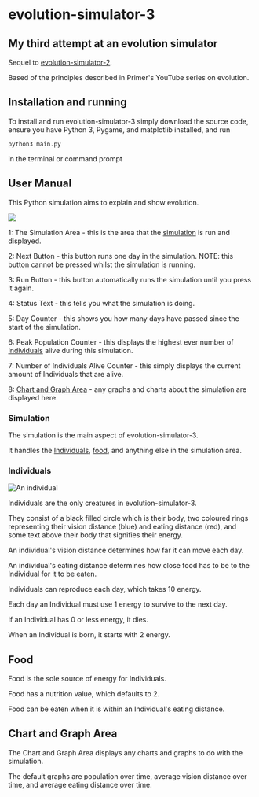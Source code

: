 # evolution-simulator-3
## My third attempt at an evolution simulator

Sequel to [evolution-simulator-2](https://github.com/Phyrik/evolution-simulator-2).

Based of the principles described in Primer's YouTube series on evolution.

## Installation and running

To install and run evolution-simulator-3 simply download the source code, ensure you have Python 3, Pygame, and matplotlib installed, and run

```python3 main.py```

in the terminal or command prompt

## User Manual

This Python simulation aims to explain and show evolution.

![](https://imgur.com/aMUEZr7.png)

1: The Simulation Area - this is the area that the [simulation](#simulation) is run and displayed.

2: Next Button - this button runs one day in the simulation. NOTE: this button cannot be pressed whilst the simulation is running.

3: Run Button - this button automatically runs the simulation until you press it again.

4: Status Text - this tells you what the simulation is doing.

5: Day Counter - this shows you how many days have passed since the start of the simulation.

6: Peak Population Counter - this displays the highest ever number of [Individuals](#individuals) alive during this simulation.

7: Number of Individuals Alive Counter - this simply displays the current amount of Individuals that are alive.

8: [Chart and Graph Area](#chart-and-graph-area) - any graphs and charts about the simulation are displayed here.

### Simulation

The simulation is the main aspect of evolution-simulator-3.

It handles the [Individuals](#individuals), [food](#food), and anything else in the simulation area.

### Individuals

![An individual](https://imgur.com/g0YlFpn.png)

Individuals are the only creatures in evolution-simulator-3.

They consist of a black filled circle which is their body, two coloured rings representing their vision distance (blue) and eating distance (red), and some text above their body that signifies their energy.

An individual's vision distance determines how far it can move each day.

An individual's eating distance determines how close food has to be to the Individual for it to be eaten.

Individuals can reproduce each day, which takes 10 energy.

Each day an Individual must use 1 energy to survive to the next day.

If an Individual has 0 or less energy, it dies.

When an Individual is born, it starts with 2 energy.

## Food

Food is the sole source of energy for Individuals.

Food has a nutrition value, which defaults to 2.

Food can be eaten when it is within an Individual's eating distance.

## Chart and Graph Area

The Chart and Graph Area displays any charts and graphs to do with the simulation.

The default graphs are population over time, average vision distance over time, and average eating distance over time.
